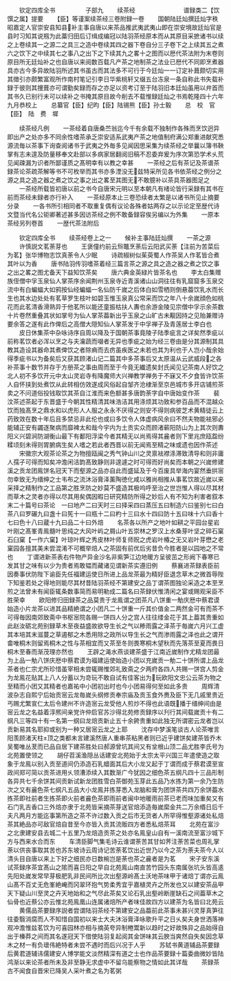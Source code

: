 <!-- { "loadSidebar": true } -->
　　钦定四库全书　　　　　子部九
　　续茶经　　　　　　　　谱録类二【饮馔之属】提要
　　【臣】等谨案续茶经三卷附録一卷
　　国朝陆廷灿撰廷灿字秩昭嘉定人官崇安县知县补主事自唐以来茶品推武夷武夷山即在崇安境故廷灿官是县时习知其说剏为此藁归田后订缉成编冠以陆羽茶经原本而从其原目采摭诸书以续之上卷续其一之源二之具三之造中卷续其四之器下卷自分三子卷下之上续其五之煮六之饮下之中续其七之事八之出下之下续其九之畧十之图而以厯代茶法附为末卷则原目所无廷灿补之也自唐以来阅数百载凡产茶之地制茶之法业已厯代不同即烹煮器具亦古今多异故陆羽所述其书虽古而其法多不可行于今廷灿一一订定补葺颇切实用其徴引亦颇繁富观所作南村笔记引李日华紫桃轩又缀五台冻泉一条自称此书失载补録于彼则其捜葺亦可谓勤矣録而存之亦足以资考订至于陆羽旧本廷灿虽用以弁首而其书久已别行未可以续补之书掩其原目故今削去不载惟録廷灿之书焉乾隆四十六年九月恭校上
　　总纂官【臣】纪昀【臣】陆锡熊【臣】孙士毅
　　总　校　官　【臣】　陆　费　墀

　　续茶经凡例
　　一茶经着自唐桑苎翁迄今千有余载不独制作各殊而烹饮迥异即出产之处亦多不同余性嗜茶承乏崇安适系武夷产茶之地值制府满公郑重进献究悉源流毎以茶事下询查阅诸书于武夷之外毎多见闻因思采集为续茶经之举曩以簿书鞅掌有志未遑及防量移奉文赴部以多病家居翻阅旧稿不忍委弃爰为序次第恐学术乆荒见闻疎漏为识者所鄙谨质之髙明幸有以教之幸甚
　　一茶经之后有茶记及茶谱茶録茶论茶疏茶解等书不可枚举而其书亦多湮没无兹特采所见各书依茶经之例分之源之具之造之器之煮之饮之事之出之畧至其图无不敢臆补以茶具茶器图足之
　　一茶经所载皆初唐以前之书今自唐宋元明以至本朝凡有绪论皆行采録有其书在前而茶经未録者亦行补入
　　一茶经原本止三卷恐续者太繁是以诸书所见止摘要分录
　　一各书所引相同者不取重复偶有议论各殊者姑两存之以示论定至歴代诗文暨当代名公钜卿著述甚多因访茶经之例不敢备録容俟另编以为外集
　　一原本茶经另列卷首
　　一歴代茶法附后

　　钦定四库全书
　　续茶经卷上之一
　　候补主事陆廷灿撰
　　一茶之源
　　许慎説文茗荼芽也
　　王褒僮约前云炰鼈烹荼后云阳武买荼【注前为苦菜后为茗】张华博物志饮真荼令人少眠
　　诗疏椒树似茱萸蜀人作茶吴人作茗皆合煮其叶以为香
　　唐书陆羽传羽嗜茶着经三篇言茶之源之具之造之器之煮之饮之事之出之畧之图尤备天下益知饮茶矣
　　唐六典金英緑片皆茶名也
　　李太白集赠族侄僧中孚玉泉仙人掌茶序余闻荆州玉泉寺近青溪诸山山洞往往有乳窟窟多玉泉交流中有白蝙蝠大如鸦按仙经蝙蝠一名仙防千嵗之后体白如雪栖则倒悬葢饮乳水而长生也其水边处处有茗草罗生枝叶如碧玉惟玉泉真公常采而饮之年八十余嵗顔色如桃花而此茗清香滑熟异于他茗所以能还童振枯扶人夀也余游金陵见宗僧中孚示余茶数十片卷然重叠其状如掌号为仙人掌茶葢新出乎玉泉之山旷古未觏因持之见贻兼赠诗要余答之遂有此作俾后之高僧大隠知仙人掌茶发于中孚禅子及青莲居士李白也
　　皮日休集茶中杂咏诗序自周以降及于国朝茶事竟陵子陆季疵言之详矣然季疵以前称茗饮者必浑以烹之与夫瀹蔬而啜者无异也季疵之始为经三卷由是分其源制其具教其造设其器命其煮俾饮之者除痟而去疠虽疾医之未若也其为利也于人岂小哉余始得季疵书以为备矣后又获其顾渚山记二篇其中多茶事后又太原温从云武威段之各补茶事十数节并存于方册茶之事由周而至于今竟无纎遗矣封氏闻见记茶南人好饮之北人初不多饮开元中太山灵岩寺有降魔师大兴禅教学禅务于不寐又不夕食皆许饮茶人自怀挟到处煮饮从此转相仿效遂成风俗起自邹齐沧棣渐至京邑城市多开店铺煎茶卖之不问道俗投钱取饮其茶自江淮而来色额甚多唐韵荼字自中唐始变作茶
　　裴汶茶述茶起于东晋盛于今朝其性精清其味浩洁其用涤烦其功致和参百品而不混越众饮而独髙烹之鼎水和以虎形人人服之永永不厌得之则安不得则病彼芝术黄精徒云上药致效在数十年后且多禁忌非此伦也或曰多饮令人体虚病风余曰不然夫物能袪邪必能辅正安有蠲逐聚病而靡裨太和哉今宇内为土贡实众而顾渚蕲阳防山为上其次则夀阳义兴碧涧防湖衡山最下有鄱阳浮梁今者其精无以尚焉得其麄者则下里兆庶瓯盌纷糅顷刻未得则胃腑病生矣人嗜之若此者西晋以前无闻焉至精之味或遗也因作茶述
　　宋徽宗大观茶论茶之为物擅瓯闽之秀气钟山川之灵禀袪襟涤滞致清导和则非庸人孺子可得而知矣冲澹闲洁韵髙致静则非遑遽之时可得而好尚矣而本朝之兴嵗修建溪之贡龙团鳯饼名冠天下而壑源之品亦自此而盛延及于今百废具举海内宴然垂拱宻勿幸致无为缙绅之士韦布之流沐浴膏泽薰陶徳化咸以雅尚相推从事茗饮故近嵗以来采择之精制作之工品第之胜烹防之妙莫不盛造其极呜呼至治之世岂惟人得以尽其材而草木之灵者亦得以尽其用矣偶因暇日研究精防所得之妙后人有不知为利害者叙本末二十篇号曰茶论　一曰地产二曰天时三曰择采四曰蒸压五曰制造六曰鉴别七曰白茶八曰罗碾九曰盏十曰筅十一曰瓶十二曰杓十三曰水十四曰防十五曰味十六曰香十七曰色十八曰蔵十九曰品二十曰外焙
　　名茶各以所产之地叶如耕之平园台星岩叶刚之髙峯青鳯髓叶思纯之大风叶屿之屑山叶五崇林之罗汉上水桑芽叶坚之碎石窠石臼窠【一作六窠】叶琼叶辉之秀皮林叶师复师贶之虎岩叶椿之无又岩叶芽懋之老窠园各擅其美未尝混淆不可概举焙人之茶固有前优后劣昔负今胜者是以园地之不常也
　　丁谓进新茶表右件物产异金沙名非紫笋江边地暖方呈彼茁之形阙下春寒已发其甘之味有以少为贵者焉敢韫而藏诸见谓新茶实遵旧例
　　蔡襄进茶録表臣前因奏事伏防陛下谕臣先任福建运使日所进上品龙茶最为精好臣退念草木之微首辱陛下知鉴若处之得地则能尽其材昔陆羽茶经不第建安之品丁谓茶图独论采造之本至烹煎之法曾未有闻臣辄条数事简而易明勒成二篇名曰茶録伏惟清闲之宴或赐观采臣不胜荣幸
　　欧阳修归田録茶之品莫贵于龙鳯谓之团茶凡八饼重一觔庆厯中蔡君谟始造小片龙茶以进其品精絶谓之小团凡二十饼重一斤其价值金二两然金可有而茶不可得毎因南郊致斋中书枢宻院各赐一饼四人分之宫人往往缕金花于其上葢其贵重如此赵汝砺北苑别録草木至夜益盛故欲导生长之气以糁雨露之泽茶于毎嵗六月兴工虚其本培其末滋蔓之草遏郁之木悉用除之政所以导生长之气而渗雨露之泽也此之谓开畬唯桐木则留焉桐木之性与茶相宜而又茶至冬则畏寒桐木望秋而先落茶至夏而畏日桐木至春而渐茂理亦然也
　　王辟之渑水燕谈建茶盛于江南近嵗制作尤精龙团最为上品一觔八饼庆厯中蔡君谟为福建运使始造小团以充嵗贡一觔二十饼所谓上品龙茶者也仁宗尤所珍惜虽宰相未尝辄赐惟郊礼致斋之夕两府各四人共赐一饼宫人剪金为龙鳯花贴其上八人分蓄以为竒玩不敢自试有佳客出为玩欧阳文忠公云茶为物之至精而小团又其精者也嘉祐中小团初出时也今小团易得何至如此多贵
　　周辉清波杂志自熙宁后始贡宻云龙毎嵗头纲修贡奉宗庙及贡玉食外赉及臣下无几戚里贵近丐赐尤繁宣仁太后令建州不许造宻云龙受他人煎炒不得也此语既播于缙绅间由是宻云龙之名益着淳熈间亲党许仲启官苏沙得北苑修贡録序以刋行其间载嵗贡十有二纲凡三等四十有一名第一纲曰龙焙贡新止五十余銙贵重如此独无所谓密云龙者岂以贡新易其名耶抑或别为一种又居宻云龙之上耶
　　沈存中梦溪笔谈古人论茶唯言阳羡顾渚天柱顶之类都未言建溪然唐人重串茶粘黑者则已近乎建饼矣建茶皆乔木吴蜀唯丛茇而已品自居下建茶胜处曰郝源曾坑其间又有坌根山顶二品尤胜李氏号为北苑置使领之
　　胡仔苕溪渔隠丛话建安北苑始于太宗太平兴国三年遣使造之取象于龙鳯以别入贡至道间仍添造石乳蜡面其后大小龙又起于丁谓而成于蔡君谟至宣政间郑可简以贡茶进用乆领漕添续入其数渐广今犹因之细色茶五纲凡四十三品形制各异共七千余饼其间贡新试新龙团胜雪白茶御苑玉芽此五品乃水拣为第一余乃生防次之又有麄色茶七纲凡五品大小龙鳯并拣芽悉入龙脑和膏为团饼茶共四万余饼葢水拣茶即社前者生拣茶即火前者麄色茶即雨前者闽中地暖雨前茶已老而味加重矣又有石门乳吉香口三外焙亦隶于北苑皆采摘茶芽送官焙添造毎嵗縻金共二万余缗日后千夫凡两月方能迄事第所造之茶不许过数入贡之后市无货者人所罕得惟壑源诸处私焙茶其絶品亦可敌官焙自昔至今亦皆入贡其流贩四方者悉私焙茶耳
　　北苑在富沙之北隶建安县去城二十五里乃龙焙造贡茶之处亦名鳯皇山自有一溪南流至富沙城下方与西来水合而东
　　车清臣脚气集毛诗云谁谓荼苦其甘如荠注荼苦菜也周礼掌荼以供丧事取其苦也苏东坡诗云周诗记苦荼茗饮出近世乃以今之茶为荼夫茶今人以清头目自唐以来上下好之细民亦日数椀岂是荼也茶之麄者是为茗
　　宋子安东溪试茶録序茶宜髙山之隂而喜日阳之早自北苑鳯山南直苦竹园头东南属张坑头皆高逺先阳处嵗发常早芽极肥乳非民间所比次出壑源岭髙土沃地茶味甲于诸焙丁谓亦云鳯山髙不百丈无危峯絶崦而冈翠环抱气势柔秀宜乎嘉植灵卉之所发也又以建安茶品甲天下疑山川至灵之卉天地始和之气尽此茶矣又论石乳出壑岭断崖缺石之间葢草木之仙骨也近蔡公亦云惟北苑鳯凰山连属诸焙所产者味佳故四方以建茶为名皆曰北苑云
　　黄儒品茶要録序説者尝谓陆羽茶经不第建安之品葢前此茶事未甚兴灵芽真笋往往委翳消腐而人不知惜自国初以来士大夫沐浴膏泽咏歌升平之日乆矣夫身世洒落神观冲澹惟兹茗饮为可喜园林亦相与摘英夸异制棬鬻新以趋时之好故殊异之品始得自出于榛莽之间而其名遂冠天下借使陆羽复起阅其金饼味其云腴当爽然自失矣因念草木之材一有负瓌伟絶特者未尝不遇时而后兴况于人乎
　　苏轼书黄道辅品茶要録后黄君道辅讳儒建安人博学能文淡然精深有道之士也作品茶要録十篇委曲微妙皆陆鸿渐以来论茶者所未及非至静无求虚中不留乌能察物之情如此其详哉
　　茶録茶古不闻食自晋宋已降吴人采叶煮之名为茗粥
